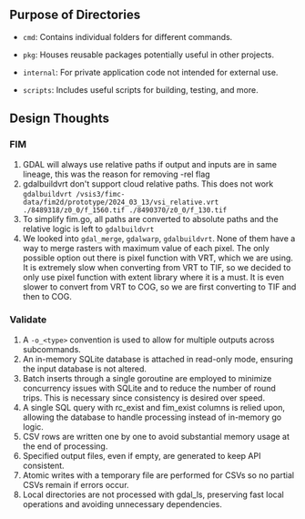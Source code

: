 ## Purpose of Directories

- `cmd`: Contains individual folders for different commands.

- `pkg`: Houses reusable packages potentially useful in other projects.

- `internal`: For private application code not intended for external use.

- `scripts`: Includes useful scripts for building, testing, and more.

## Design Thoughts

### FIM
1. GDAL will always use relative paths if output and inputs are in same lineage, this was the reason for removing -rel flag
1. gdalbuildvrt don't support cloud relative paths. This does not work `gdalbuildvrt /vsis3/fimc-data/fim2d/prototype/2024_03_13/vsi_relative.vrt ./8489318/z0_0/f_1560.tif ./8490370/z0_0/f_130.tif`
1. To simplify fim.go, all paths are converted to absolute paths and the relative logic is left to `gdalbuildvrt`
1. We looked into `gdal_merge`, `gdalwarp`, `gdalbuildvrt`. None of them have a way to merge rasters with maximum value of each pixel. The only possible option out there is pixel function with VRT, which we are using. It is extremely slow when converting from VRT to TIF, so we decided to only use pixel function with extent library where it is a must. It is even slower to convert from VRT to COG, so we are first converting to TIF and then to COG.

### Validate
1. A  `-o_<type>` convention is used to allow for multiple outputs across subcommands.
2. An in-memory SQLite database is attached in read-only mode, ensuring the input database is not altered.
3. Batch inserts through a single goroutine are employed to minimize concurrency issues with SQLite and to reduce the number of round trips. This is necessary since consistency is desired over speed.
4. A single SQL query with rc_exist and fim_exist columns is relied upon, allowing the database to handle processing instead of in-memory go logic.
5. CSV rows are written one by one to avoid substantial memory usage at the end of processing.
6. Specified output files, even if empty, are generated to keep API consistent.
7. Atomic writes with a temporary file are performed for CSVs so no partial CSVs remain if errors occur.
8. Local directories are not processed with gdal_ls, preserving fast local operations and avoiding unnecessary dependencies.
